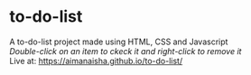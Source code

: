 # to-do-list
A to-do-list project made using HTML, CSS and Javascript <br>
*Double-click on an item to ckeck it and right-click to remove it* <br>
Live at: https://aimanaisha.github.io/to-do-list/
